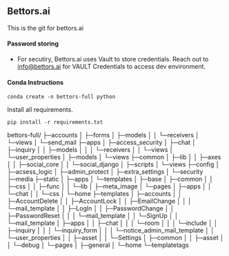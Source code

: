 ## Bettors.ai

This is the git for bettors.ai

#### Password storing

- For secutiry, Bettors.ai uses Vault to store credentials. Reach out to info@bettors.ai for VAULT Credentials to access dev environment.

#### Conda Instructions

```
conda create -n bettors-full python
```

Install all requirements.

```
pip install -r requirements.txt
```

bettors-full/
├─accounts
│ ├─forms
│ ├─models
│ │ └─receivers
│ └─views
│ └─send_mail
├─apps
│ ├─access_security
│ ├─chat
│ ├─inquiry
│ │ ├─models
│ │ │ └─receivers
│ │ └─views
│ └─user_properties
│ ├─models
│ └─views
├─common
│ ├─lib
│ │ ├─axes
│ │ ├─social_core
│ │ └─social_django
│ ├─scripts
│ └─views
├─config
│ ├─acsess_logic
│ ├─admin_protect
│ ├─extra_settings
│ └─security
├─media
├─static
│ ├─apps
│ └─templates
│ ├─base
│ ├─common
│ │ ├─css
│ │ ├─func
│ │ └─lib
│ ├─meta_image
│ └─pages
│ ├─apps
│ │ └─chat
│ │ └─css
│ └─home
├─templates
│ ├─accounts
│ │ ├─AccountDelete
│ │ ├─AccountLock
│ │ ├─EmailChange
│ │ │ └─mail_template
│ │ ├─LogIn
│ │ ├─PasswordChange
│ │ ├─PasswordReset
│ │ │ └─mail_template
│ │ └─SignUp
│ │ └─mail_template
│ ├─apps
│ │ ├─chat
│ │ │ └─room
│ │ │ └─include
│ │ ├─inquiry
│ │ │ └─inquiry_form
│ │ │ └─notice_admin_mail_template
│ │ └─user_properties
│ │ ├─asset
│ │ └─Settings
│ ├─common
│ │ ├─asset
│ │ └─debug
│ └─pages
│ ├─general
│ └─home
└─templatetags

```

```
